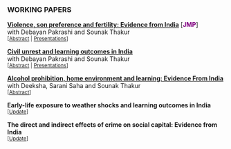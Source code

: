 ### WORKING PAPERS
**[Violence, son preference and fertility: Evidence from India](https://papers.ssrn.com/sol3/papers.cfm?abstract_id=4541204)** [**<span style="color: purple">JMP</span>**] <br>
with Debayan Pakrashi and Sounak Thakur<br>
<small>[<a href="#/" onclick="visib('vspf_abs')">Abstract</a> | <a href="#/" onclick="visib('vspf_pres')">Presentations</a>] </small>
<div id="vspf_abs" style="display: none; text-align: justify; line-height: 1.2">
 <small>
Human behavior is influenced by both biology and social norms. Natural selection favors an increase in the ratio of females to males in times of adversity (war, food shortage, etc.). Is it possible that natural selection may be counteracted by social norms? We present novel evidence from Punjab — an Indian state with intense son-preferring norms rooted in culture. We find that exposure to a violent insurgency (1978-93) leaves the overall sex ratio unchanged and intensifies son-biased fertility stopping behaviors. Since most casualties are male, our results are consistent with exposed parents demanding more sons due to a replacement motive.
 </small><br><br/></div>
<div id="vspf_pres" style="display: none; text-align: justify; line-height: 1.2">
 <small>
This paper has been presented at the following conferences:<br>
<ol>
<li>2<sup>nd</sup> Meeting of Young Minds in Frontiers of Economics, Indian Institute of Technology Bombay, India (2025) </li>
<li>Reflections on Development Economics Conference, Presidency University Kolkata, India (2024) </li>
<li>7<sup>th</sup> Australian Gender Economics Workshop (AGEW), University of Technology Sydney, Australia (2024) </li>
<li>Asian Meeting of the Econometric Society (AMES-CSW), Indian Institute of Technology Delhi, India (2024) </li>
<li>Winter School, Delhi School of Economics and The Econometric Society, India (2023) </li>
</ol> 
</small><br><br/></div>

**[Civil unrest and learning outcomes in India](https://papers.ssrn.com/sol3/papers.cfm?abstract_id=4541178)** <br>
with Debayan Pakrashi and Sounak Thakur <br>
<small>[<a href="#/" onclick="visib('culo_abs')">Abstract</a> | <a href="#/" onclick="visib('culo_pres')">Presentations</a>] </small>
<div id="culo_abs" style="display: none; text-align: justify; line-height: 1.2">
 <small>
We study the effect of civil unrest on learning outcomes of schoolgoing children. The context of the study is the Indian province of Jammu and Kashmir, a part of which (namely, the Kashmir valley) witnessed a sudden intensification in violence in 2010. We exploit this plausibly exogenous intensification in a difference-in-differences framework. Exposed children perform poorly on a basic (grade 2-3 level) literacy and numeracy test as compared to their non-exposed counterparts. The effects are fairly substantial in magnitude (about 0.54 σ and 0.37 σ for language and math, respectively), and persist for at least 2 years. All exposed students, including those in higher classes (grades 6-8 and 9-12), are affected. We provide suggestive evidence that reduced school quality and increased psychological stress amongst students may drive these results. 
 </small><br><br/></div>
<div id="culo_pres" style="display: none; text-align: justify; line-height: 1.2">
 <small>
This paper has been presented at the following conferences:<br>
<ol>
<li>Asian Meeting of the Econometric Society (AMES), Indian Institute of Technology Bombay, India (2023)<br> </li>
<li>Research Scholar’s Day, Department of Economic Sciences, Indian Institute of Technology Kanpur, India (2023) </li>
<li>18<sup>th</sup> Annual Conference on Economic Growth and Development, Indian Statistical Institute, Delhi (2023)</li>
<li>17<sup>th</sup> Annual Conference on Economic Growth and Development, Indian Statistical Institute, Delhi (2022) </li>
</ol> 
</small><br><br/></div>

**[Alcohol prohibition, home environment and learning: Evidence From India](https://papers.ssrn.com/sol3/papers.cfm?abstract_id=4958902)** <br>
with Deeksha, Sarani Saha and Sounak Thakur <br>
<small>[<a href="#/" onclick="visib('bapc_abs')">Abstract</a>] </small>
<div id="bapc_abs" style="display: none; text-align: justify; line-height: 1.2">
 <small>
We study the effects of alcohol prohibition on children’s learning outcomes. We exploit a plausibly exogenous change in the availability of alcohol in the Indian state of Bihar, which implemented a state-wide ban on the manufacturing, sale, transport and consumption of alcohol. Using a difference-in-differences framework, we find that the ban reduced alcohol consumption and improved the learning outcomes of school-going children in Bihar. The results are plausibly driven by lower domestic violence and improvements in the home environment induced by reduced alcohol consumption on the part of adult males.  
</small><br><br/></div>

**Early-life exposure to weather shocks and learning outcomes in India**<br>
<small>[<a href="#/" onclick="visib('kosi_upd')">Update</a>] </small>
<div id="kosi_upd" style="display: none; text-align: justify; line-height: 1.2">
 <small>
Draft coming soon
</small><br><br/></div> 

**The direct and indirect effects of crime on social capital: Evidence from India**<br>
<small>[<a href="#/" onclick="visib('crimesc_upd')">Update</a>] </small>
<div id="crimesc_upd" style="display: none; text-align: justify; line-height: 1.2">
 <small>
Draft coming soon
</small><br><br/></div> 


